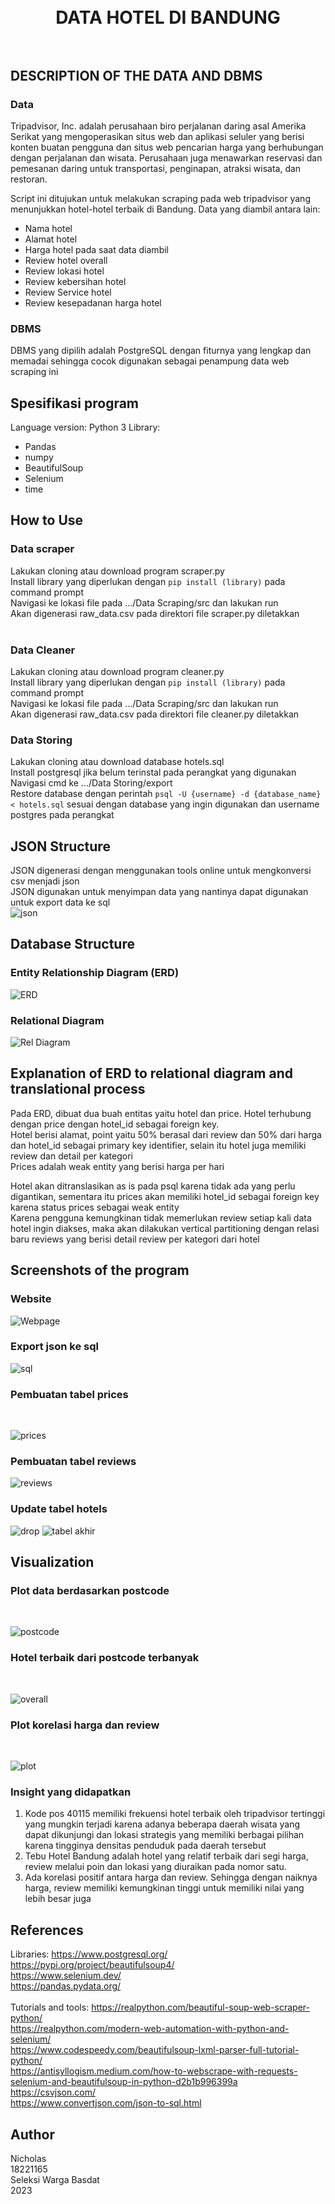 <h1 align="center">
  <br>
  DATA HOTEL DI BANDUNG
  <br>
  <br>
</h1>


## DESCRIPTION OF THE DATA AND DBMS

### Data 
Tripadvisor, Inc. adalah perusahaan biro perjalanan daring asal Amerika Serikat yang mengoperasikan situs web dan aplikasi seluler yang berisi konten buatan pengguna dan situs web pencarian harga yang berhubungan dengan perjalanan dan wisata. Perusahaan juga menawarkan reservasi dan pemesanan daring untuk transportasi, penginapan, atraksi wisata, dan restoran.

Script ini ditujukan untuk melakukan scraping pada web tripadvisor yang menunjukkan hotel-hotel terbaik di Bandung. Data yang diambil antara lain:
- Nama hotel
- Alamat hotel
- Harga hotel pada saat data diambil
- Review hotel overall
- Review lokasi hotel
- Review kebersihan hotel
- Review Service hotel
- Review kesepadanan harga hotel

### DBMS
DBMS yang dipilih adalah PostgreSQL dengan fiturnya yang lengkap dan memadai sehingga cocok digunakan sebagai penampung data web scraping ini

## Spesifikasi program
Language version: Python 3
Library:
- Pandas
- numpy
- BeautifulSoup
- Selenium
- time

## How to Use

### Data scraper
Lakukan cloning atau download program scraper.py <br>
Install library yang diperlukan dengan `pip install (library)` pada command prompt <br>
Navigasi ke lokasi file pada .../Data Scraping/src dan lakukan run <br>
Akan digenerasi raw_data.csv pada direktori file scraper.py diletakkan <br>
<br >
### Data Cleaner
Lakukan cloning atau download program cleaner.py <br>
Install library yang diperlukan dengan `pip install (library)` pada command prompt <br>
Navigasi ke lokasi file pada .../Data Scraping/src dan lakukan run <br>
Akan digenerasi raw_data.csv pada direktori file cleaner.py diletakkan <br>

### Data Storing
Lakukan cloning atau download database hotels.sql <br>
Install postgresql jika belum terinstal pada perangkat yang digunakan <br>
Navigasi cmd ke .../Data Storing/export <br>
Restore database dengan perintah `psql -U {username} -d {database_name} < hotels.sql` sesuai dengan database yang ingin digunakan dan username postgres pada perangkat <br>

## JSON Structure
JSON digenerasi dengan menggunakan tools online untuk mengkonversi csv menjadi json <br>
JSON digunakan untuk menyimpan data yang nantinya dapat digunakan untuk export data ke sql <br>
![json](https://github.com/Nicholas438/Seleksi-2023-Tugas-1/blob/main/Data%20Scraping/screenshot/json_file.png)

## Database Structure
### Entity Relationship Diagram (ERD)
![ERD](https://github.com/Nicholas438/Seleksi-2023-Tugas-1/blob/main/Data%20Storing/design/ERD.png)
### Relational Diagram
![Rel Diagram](https://github.com/Nicholas438/Seleksi-2023-Tugas-1/blob/main/Data%20Storing/design/Relation.png)

## Explanation of ERD to relational diagram and translational process
Pada ERD, dibuat dua buah entitas yaitu hotel dan price. Hotel terhubung dengan price dengan hotel_id sebagai foreign key. <br>
Hotel berisi alamat, point yaitu 50% berasal dari review dan 50% dari harga dan hotel_id sebagai primary key identifier, selain itu hotel juga memiliki review dan detail per kategori <br>
Prices adalah weak entity yang berisi harga per hari <br>

Hotel akan ditranslasikan as is pada psql karena tidak ada yang perlu digantikan, sementara itu prices akan memiliki hotel_id sebagai foreign key karena status prices sebagai weak entity <br>
Karena pengguna kemungkinan tidak memerlukan review setiap kali data hotel ingin diakses, maka akan dilakukan vertical partitioning dengan relasi baru reviews yang berisi detail review per kategori dari hotel <br>

## Screenshots of the program

### Website
![Webpage](https://github.com/Nicholas438/Seleksi-2023-Tugas-1/blob/main/Data%20Scraping/screenshot/website.png)

### Export json ke sql
![sql](https://github.com/Nicholas438/Seleksi-2023-Tugas-1/blob/main/Data%20Storing/screenshot/base_sql.png)

### Pembuatan tabel prices
<br>

![prices](https://github.com/Nicholas438/Seleksi-2023-Tugas-1/blob/main/Data%20Storing/screenshot/prices_table.png)

### Pembuatan tabel reviews
![reviews](https://github.com/Nicholas438/Seleksi-2023-Tugas-1/blob/main/Data%20Storing/screenshot/reviews_table.png)

### Update tabel hotels
![drop](https://github.com/Nicholas438/Seleksi-2023-Tugas-1/blob/main/Data%20Storing/screenshot/hotel_drop_update.png)
![tabel akhir](https://github.com/Nicholas438/Seleksi-2023-Tugas-1/blob/main/Data%20Storing/screenshot/hotel_table_final.png)
## Visualization
### Plot data berdasarkan postcode
<br>

![postcode](https://github.com/Nicholas438/Seleksi-2023-Tugas-1/blob/main/Data%20Visualization/postcode.png)

### Hotel terbaik dari postcode terbanyak
<br>

![overall](https://github.com/Nicholas438/Seleksi-2023-Tugas-1/blob/main/Data%20Visualization/overall.png)

### Plot korelasi harga dan review
<br>

![plot](https://github.com/Nicholas438/Seleksi-2023-Tugas-1/blob/main/Data%20Visualization/plot.png)

### Insight yang didapatkan
1. Kode pos 40115 memiliki frekuensi hotel terbaik oleh tripadvisor tertinggi yang mungkin terjadi karena adanya beberapa daerah wisata yang dapat dikunjungi dan lokasi strategis yang memiliki berbagai pilihan karena tingginya densitas penduduk pada daerah tersebut
2. Tebu Hotel Bandung adalah hotel yang relatif terbaik dari segi harga, review melalui poin dan lokasi yang diuraikan pada nomor satu. 
3. Ada korelasi positif antara harga dan review. Sehingga dengan naiknya harga, review memiliki kemungkinan tinggi untuk memiliki nilai yang lebih besar juga

## References
Libraries:
https://www.postgresql.org/<br>
https://pypi.org/project/beautifulsoup4/<br>
https://www.selenium.dev/<br>
https://pandas.pydata.org/<br>
<br>
Tutorials and tools:
https://realpython.com/beautiful-soup-web-scraper-python/<br>
https://realpython.com/modern-web-automation-with-python-and-selenium/<br>
https://www.codespeedy.com/beautifulsoup-lxml-parser-full-tutorial-python/<br>
https://antisyllogism.medium.com/how-to-webscrape-with-requests-selenium-and-beautifulsoup-in-python-d2b1b996399a<br>
https://csvjson.com/<br>
https://www.convertjson.com/json-to-sql.html<br>

## Author
Nicholas <br>
18221165 <br>
Seleksi Warga Basdat <br>
2023 
